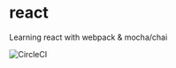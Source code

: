 # react
Learning react with webpack &amp; mocha/chai

![CircleCI](https://circleci.com/gh/Natasha08/react/tree/master.svg?style=shield&circle-token=:circle-token)
